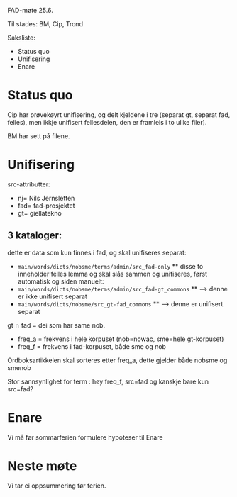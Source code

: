 

FAD-møte 25.6.


Til stades: BM, Cip, Trond


Saksliste: 


* Status quo
* Unifisering
* Enare


# Status quo


Cip har prøvekøyrt unifisering, og delt kjeldene i tre (separat gt, 
separat fad, felles), men ikkje unifisert fellesdelen, den er framleis
i to ulike filer).


BM har sett på filene.


# Unifisering


src-attributter:
* nj= Nils Jernsletten
* fad= fad-prosjektet
* gt= giellatekno


## 3 kataloger:


dette er data som kun finnes i fad, og skal unifiseres separat:


* `main/words/dicts/nobsme/terms/admin/src_fad-only`
** disse to inneholder felles lemma og skal slås sammen og unifiseres, først automatisk og siden manuelt:
* `main/words/dicts/nobsme/terms/admin/src_fad-gt_commons`
** --> denne er ikke unifisert separat
* `main/words/dicts/nobsme/src_gt-fad_commons` 
** --> denne er unifisert separat




gt ∩ fad = dei som har same nob.


* freq_a = frekvens i hele korpuset (nob=nowac, sme=hele gt-korpuset)
* freq_f = frekvens i fad-korpuset, både sme og nob


Ordboksartikkelen skal sorteres etter freq_a, dette gjelder både nobsme og smenob


Stor sannsynlighet for term : høy freq_f, src=fad og kanskje bare kun src=fad?






# Enare


Vi må før sommarferien formulere hypoteser til Enare




# Neste møte


Vi tar ei oppsummering før ferien.
